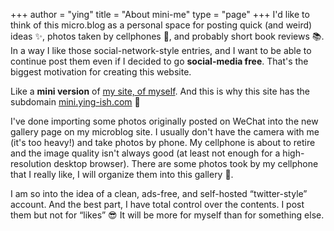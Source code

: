 +++
author = "ying"
title = "About mini-me"
type = "page"
+++
I'd like to think of this micro.blog as a personal space for posting quick (and weird) ideas ✨, photos taken by cellphones 📸, and probably short book reviews 📚. In a way I like those social-network-style entries, and I want to be able to continue post them even if I decided to go **social-media free**. That's the biggest motivation for creating this website.   

Like a **mini version** of [my site, of myself](https://www.ying-ish.com/). And this is why this site has the subdomain [mini.ying-ish.com](https://mini.ying-ish.com/) 🐣  

I've done importing some photos originally posted on WeChat into the new gallery page on my microblog site. I usually don't have the camera with me (it's too heavy!) and take photos by phone. My cellphone is about to retire and the image quality isn't always good (at least not enough for a high-resolution desktop browser). There are some photos took by my cellphone that I really like, I will organize them into this gallery 🌇.  

I am so into the idea of a clean, ads-free, and self-hosted “twitter-style” account. And the best part, I have total control over the contents. I post them but not for “likes” 😎 It will be more for myself than for something else. 